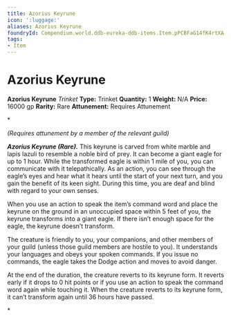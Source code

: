 ```yaml
---
title: Azorius Keyrune
icon: ':luggage:'
aliases: Azorius Keyrune
foundryId: Compendium.world.ddb-eureka-ddb-items.Item.pPCBFaG14fK4rtXA
tags:
- Item
---
```


# Azorius Keyrune

**Azorius Keyrune**
_Trinket_
**Type:** Trinket
**Quantity:** 1
**Weight:** N/A
**Price:** 16000 gp
**Rarity:** Rare
**Attunement:** Requires Attunement

*<div class="item-attunement"><i>(Requires attunement by a member of the relevant guild)</i><p>***Azorius Keyrune (Rare).*** This keyrune is carved from white marble and lapis lazuli to resemble a noble bird of prey. It can become a giant eagle for up to 1 hour. While the transformed eagle is within 1 mile of you, you can communicate with it telepathically. As an action, you can see through the eagle’s eyes and hear what it hears until the start of your next turn, and you gain the benefit of its keen sight. During this time, you are deaf and blind with regard to your own senses.

When you use an action to speak the item’s command word and place the keyrune on the ground in an unoccupied space within 5 feet of you, the keyrune transforms into a giant eagle. If there isn’t enough space for the eagle, the keyrune doesn’t transform.

The creature is friendly to you, your companions, and other members of your guild (unless those guild members are hostile to you). It understands your languages and obeys your spoken commands. If you issue no commands, the eagle takes the Dodge action and moves to avoid danger.

At the end of the duration, the creature reverts to its keyrune form. It reverts early if it drops to 0 hit points or if you use an action to speak the command word again while touching it. When the creature reverts to its keyrune form, it can’t transform again until 36 hours have passed.</p>*